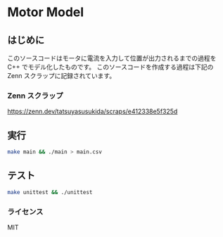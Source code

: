 # Motor Model

## はじめに

このソースコードはモータに電流を入力して位置が出力されるまでの過程を C++ でモデル化したものです。
このソースコードを作成する過程は下記の Zenn スクラップに記録されています。

### Zenn スクラップ

https://zenn.dev/tatsuyasusukida/scraps/e412338e5f325d

## 実行

```sh
make main && ./main > main.csv
```

## テスト

```sh
make unittest && ./unittest
```

### ライセンス

MIT
